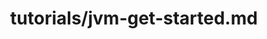 ---
title: tutorials/jvm-get-started.md
showAuthorInfo: false
redirect_path: /docs/jvm-get-started
---